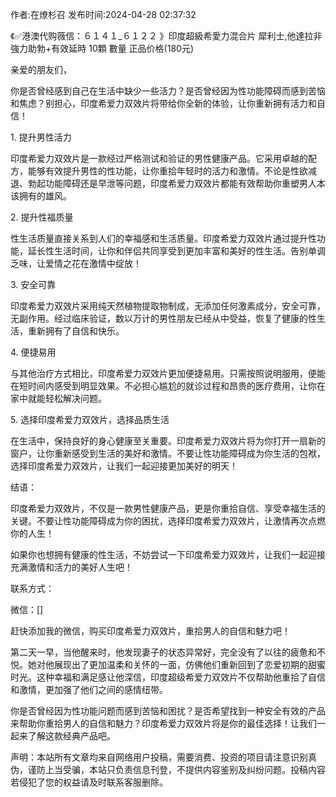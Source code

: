 <p>作者:在燎杉召 发布时间:2024-04-28 02:37:32</p>
<p>《✅港澳代购薇信：６１４１_６１２２ 》印度超級希愛力混合片 犀利士,他達拉非 強力助勃+有效延時 10顆 數量 正品价格(180元) </p>
									<p>亲爱的朋友们，</p><p></p><p>你是否曾经感到自己在生活中缺少一些活力？是否曾经因为性功能障碍而感到苦恼和焦虑？别担心，印度希爱力双效片将带给你全新的体验，让你重新拥有活力和自信！</p><p></p><p>1. 提升男性活力</p><p></p><p>印度希爱力双效片是一款经过严格测试和验证的男性健康产品。它采用卓越的配方，能够有效提升男性的性功能，让你重拾年轻时的活力和激情。不论是性欲减退、勃起功能障碍还是早泄等问题，印度希爱力双效片都能有效帮助你重塑男人本该拥有的雄风。</p><p></p><p>2. 提升性福质量</p><p></p><p>性生活质量直接关系到人们的幸福感和生活质量。印度希爱力双效片通过提升性功能，延长性生活时间，让你和伴侣共同享受到更加丰富和美好的性生活。告别单调乏味，让爱情之花在激情中绽放！</p><p></p><p>3. 安全可靠</p><p></p><p>印度希爱力双效片采用纯天然植物提取物制成，无添加任何激素成分，安全可靠，无副作用。经过临床验证，数以万计的男性朋友已经从中受益，恢复了健康的性生活，重新拥有了自信和快乐。</p><p></p><p>4. 便捷易用</p><p></p><p>与其他治疗方式相比，印度希爱力双效片更加便捷易用。只需按照说明服用，便能在短时间内感受到明显效果。不必担心尴尬的就诊过程和昂贵的医疗费用，让你在家中就能轻松解决问题。</p><p></p><p>5. 选择印度希爱力双效片，选择品质生活</p><p></p><p>在生活中，保持良好的身心健康至关重要。印度希爱力双效片将为你打开一扇新的窗户，让你重新感受到生活的美好和激情。不要让性功能障碍成为你生活的包袱，选择印度希爱力双效片，让我们一起迎接更加美好的明天！</p><p></p><p>结语：</p><p></p><p>印度希爱力双效片，不仅是一款男性健康产品，更是你重拾自信、享受幸福生活的关键。不要让性功能障碍成为你的困扰，选择印度希爱力双效片，让激情再次点燃你的人生！</p><p></p><p>如果你也想拥有健康的性生活，不妨尝试一下印度希爱力双效片，让我们一起迎接充满激情和活力的美好人生吧！</p><p></p><p>联系方式：</p><p></p><p>微信：[]</p><p></p><p>赶快添加我的微信，购买印度希爱力双效片，重拾男人的自信和魅力吧！</p><p></p><p></p><p></p><p>第二天一早，当他醒来时，他发现妻子的状态异常好，完全没有了以往的疲惫和不悦。她对他展现出了更加温柔和关怀的一面，仿佛他们重新回到了恋爱初期的甜蜜时光。这种幸福和满足感让他深信，印度超级希爱力双效片不仅帮助他重拾了自信和激情，更加强了他们之间的感情纽带。</p><p></p><p>你是否曾经因为性功能问题而感到苦恼和困扰？是否希望找到一种安全有效的产品来帮助你重拾男人的自信和魅力？印度希爱力双效片将是你的最佳选择！让我们一起来了解这款经典产品吧。</p><p></p>				声明：本站所有文章均来自网络用户投稿，需要消费、投资的项目请注意识别真伪，谨防上当受骗，本站只负责信息刊登，不提供内容鉴别及纠纷问题。投稿内容若侵犯了您的权益请及时联系客服删除。				
